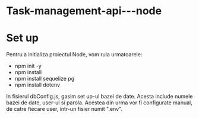 # Task-management-api---node

# Set up
Pentru a initializa proiectul Node, vom rula urmatoarele: 
* npm init -y
* npm install
* npm install sequelize pg
* npm install dotenv

In fisierul dbConfig.js, gasim set up-ul bazei de date. Acesta include numele bazei de date, user-ul si parola. Acestea din urma vor fi configurate manual, de catre fiecare user, intr-un fisier numit ".env".
